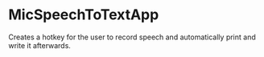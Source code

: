 # MicSpeechToTextApp
Creates a hotkey for the user to record speech and automatically print and write it afterwards.

